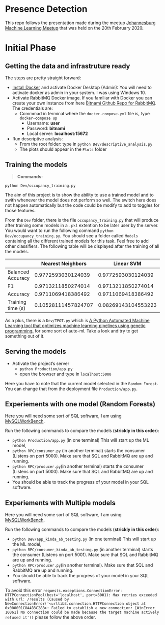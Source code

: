 # Presence Detection

This repo follows the presentation made during the meetup [Johannesburg Machine Learning Meetup](https://www.meetup.com/Johannesburg-Artificial-Intelligence-Meetup/events/268234198) that was held on the 20th February 2020.


# Initial Phase

## Getting the data and infrastruture ready

The steps are pretty straight forward:

- [Install Docker](https://docs.docker.com/docker-for-windows/install/) and activate Docker Desktop (Admin): You will need to activate docker as admin in your system. I was using Windows 10.
- Activate RabbitMQ Docker image. If you familiar with Docker you can create your own instance from here [Bitnami Github Repo for RabbitMQ](https://github.com/bitnami/bitnami-docker-rabbitmq). The credentials are:
  - Commmad in terminal where the `docker-compose.yml` file is, type `docker-compose up`
    - Username: **user**
    - Password: **bitnami**
    - Local server: **localhost:15672**
- Run descriptive analysis:
  - From the root folder: type in `python Dev/descriptive_analysis.py`
  - The plots should appear in the `Plots` folder

## Training the models

> **Commands:** 

```python Dev/occupancy_training.py```

The aim of this project is to show the ability to use a trained model and to swith whenever the model does not perform so well. The switch here does not happen automatically but the code could be modify to add to toggles for those features.

From the `Dev` folder, there is the file `occupancy_training.py` that will produce after training some models in a `.pkl` extention to be later user by the server. You would want to run the following command `python Dev/occupancy_training.py`. You should see a folder called `Models` containing all the different trained models for this task. Feel free to add other classifiers. The following table will be displayed after the training of all the models.

|                        |  Nearest Neighbors  |      Linear SVM     |    Decision Tree     |   Random Forest    |     Neural Net     |       AdaBoost      |      Naive Bayes      | Logistic Regression |
|------------------------|---------------------|---------------------|----------------------|--------------------|--------------------|---------------------|-----------------------|---------------------|
|   Balanced Accuracy    |  0.9772593030124039 |  0.9772593030124039 |  0.9772593030124039  | 0.9772593030124039 | 0.9769639692852924 |  0.9772593030124039 |   0.9769639692852924  |  0.9772593030124039 |
|           F1           |  0.9713211850274014 |  0.9713211850274014 |  0.9713211850274014  | 0.9713211850274014 | 0.9709511677910402 |  0.9713211850274014 |   0.9709511677910402  |  0.9713211850274014 |
|        Accuracy        |  0.9711069418386492 |  0.9711069418386492 |  0.9711069418386492  | 0.9711069418386492 | 0.9707317073170731 |  0.9711069418386492 |   0.9707317073170731  |  0.9711069418386492 |
|   Training time (s)    | 0.10528111457824707 | 0.08269143104553223 | 0.008838653564453125 |  1.11342191696167  | 4.297305107116699  | 0.01706552505493164 | 0.0063571929931640625 | 0.18995070457458496 |

As a plus, there is a  `Dev/TPOT.py` which is [A Python Automated Machine Learning tool that optimizes machine learning pipelines using genetic programming.](https://github.com/EpistasisLab/tpot) for some sort of auto-ml. Take a look and try to get something out of it. 


## Serving the models

- Activate the project’s server
    - `python Production/app.py`
    - open the browser and type in `localhost:5000`

Here you have to note that the current model selected in the `Random Forest`. You can change that from the deployment file `Production/app.py`.

## Experiements with one model (Random Forests)

Here you will need some sort of SQL software, I am using [MySQLWorkBench](https://dev.mysql.com/downloads/workbench/). 

Run the following commands to compare the models (**strickly in this order**):

-  `python Production/app.py` (in one terminal) This will start up the ML model,
- `python RPC/consumer.py` (in another terminal) starts the consumer (Listens on port 5000). Make sure that SQL and RabbitMQ are up and running.
- `python RPC/producer.py`(in another terminal) starts the consumer (Listens on port 5000). Make sure that SQL and RabbitMQ are up and running.
-  You should be able to track the progress of your model in your SQL software.

## Experiements with Multiple models

Here you will need some sort of SQL software, I am using [MySQLWorkBench](https://dev.mysql.com/downloads/workbench/). 

Run the following commands to compare the models (**strickly in this order**):

- `python Dev/app_kinda_ab_testing.py` (in one terminal) This will start up the ML model,
- `python RPC/consumer_kinda_ab_testing.py` (in another terminal) starts the consumer (Listens on port 5001). Make sure that SQL and RabbitMQ are up and running.
- `python RPC/producer.py`(in another terminal). Make sure that SQL and RabbitMQ are up and running.
-  You should be able to track the progress of your model in your SQL software.

To avoid this error `requests.exceptions.ConnectionError: HTTPConnectionPool(host='localhost', port=5001): Max retries exceeded with url: /results (Caused by NewConnectionError('<urllib3.connection.HTTPConnection object at 0x000001C8A4B3C288>: Failed to establish a new connection: [WinError 10061] No connection could be made because the target machine actively refused it'))` please follow the above order.
